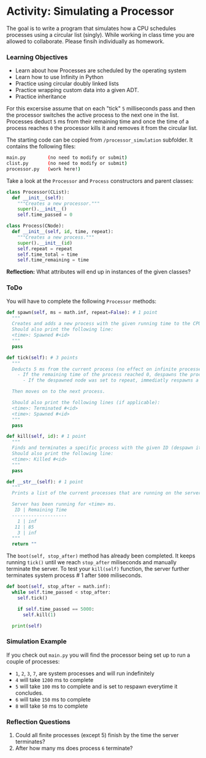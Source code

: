 # Activity: Simulating a Processor

The goal is to write a program that simulates how a CPU schedules processes using a circular list (singly). While working in class time you are allowed to collaborate. Please finsih individually as homework.

### Learning Objectives
- Learn about how Processes are scheduled by the operating system
- Learn how to use Infinity in Python
- Practice using circular doubly linked lists
- Practice wrapping custom data into a given ADT.
- Practice inheritance

For this excersise assume that on each "tick" `5` milliseconds pass and then the processor switches the active process to the next one in the list. Processes deduct `5` ms from their remaining time and once the time of a process reaches `0` the processor kills it and removes it from the circular list.

The starting code can be copied from `/processor_simulation` subfolder. It contains the following files:
```bash
main.py        (no need to modify or submit)
clist.py       (no need to modify or submit)
processor.py   (work here!)
```

Take a look at the `Processor` and `Process` constructors and parent classes:
```python
class Processor(CList):
  def __init__(self):
    """Creates a new processor."""
    super().__init__()
    self.time_passed = 0
```
```python
class Process(CNode):
  def __init__(self, id, time, repeat):
    """Creates a new process."""
    super().__init__(id)
    self.repeat = repeat
    self.time_total = time
    self.time_remaining = time
```

**Reflection:** What attributes will end up in instances of the given classes?

### ToDo
You will have to complete the following `Processor` methods:
```python
def spawn(self, ms = math.inf, repeat=False): # 1 point
  """
  Creates and adds a new process with the given running time to the CPU.
  Should also print the following line:
  <time>: Spawned #<id>
  """
  pass
```

```python
def tick(self): # 3 points
  """
  Deducts 5 ms from the current process (no effect on infinite processes).
    - If the remaining time of the process reached 0, despawns the process.
      - If the despawned node was set to repeat, immediatly respawns a node with the same time and respawn trait.

  Then moves on to the next process.

  Should also print the following lines (if applicable):
  <time>: Terminated #<id>
  <time>: Spawned #<id>
  """
  pass
```

```python
def kill(self, id): # 1 point
  """
  Finds and terminates a specific process with the given ID (despawn it).
  Should also print the following line:
  <time>: Killed #<id>
  """
  pass
```

```python
def __str__(self): # 1 point
  """
  Prints a list of the current processes that are running on the server. For example:

  Server has been running for <time> ms.
   ID | Remaining Time
  --------------------
    1 | inf
   11 | 85
    3 | inf
  """
  return ""
```

The `boot(self, stop_after)` method has already been completed. It keeps running `tick()` until we reach `stop_after` miliseconds and manually terminate the server. To test your `kill(self)` function, the server further terminates system process # 1 after `5000` miliseconds.
```python
def boot(self, stop_after = math.inf):
  while self.time_passed < stop_after:
    self.tick()

    if self.time_passed == 5000:
      self.kill(1)

  print(self)
```

### Simulation Example

If you check out `main.py` you will find the processor being set up to run a couple of processes:
- `1`, `2`, `3`, `7`, are system processes and will run indefinitely
- `4` will take `1200` ms to complete
- `5` will take `100` ms to complete and is set to respawn everytime it concludes.
- `6` will take `150` ms to complete
- `8` will take `50` ms to complete

### Reflection Questions
1. Could all finite processes (except 5) finish by the time the server terminates?
2. After how many ms does process `6` terminate?

